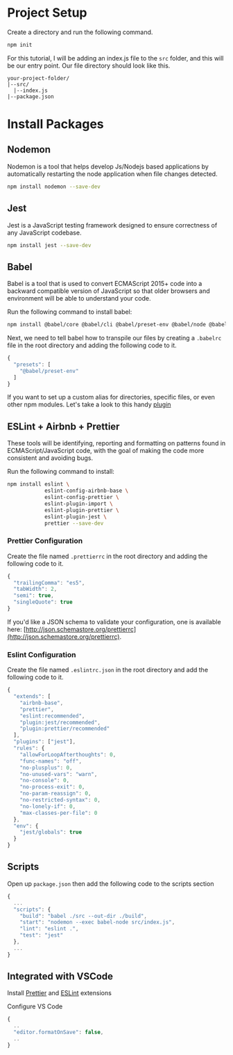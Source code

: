 # Project Setup

Create a directory and run the following command.

```sh
npm init 
```

For this tutorial, I will be adding an index.js file to the `src` folder, and this will be our entry point.
Our file directory should look like this.

```
your-project-folder/
|--src/
  |--index.js
|--package.json
```

# Install Packages

## Nodemon
Nodemon is a tool that helps develop Js/Nodejs based applications by automatically restarting the node application when file changes detected.

```sh
npm install nodemon --save-dev
```

## Jest
Jest is a JavaScript testing framework designed to ensure correctness of any JavaScript codebase.

```sh
npm install jest --save-dev
```

## Babel

Babel is a tool that is used to convert ECMAScript 2015+ code into a backward compatible version of JavaScript so that older browsers and environment will be able to understand your code.

Run the following command to install babel:

```sh
npm install @babel/core @babel/cli @babel/preset-env @babel/node @babel/runtime --save-dev
```

Next, we need to tell babel how to transpile our files by creating a `.babelrc` file in the root directory
and adding the following code to it.

```js
{
  "presets": [
    "@babel/preset-env"
  ]
}
```

If you want to set up a custom alias for directories, specific files, or even other npm modules. Let's take a look to this handy [plugin](https://github.com/tleunen/babel-plugin-module-resolver)

## ESLint + Airbnb + Prettier

These tools will be identifying, reporting and formatting on patterns found in ECMAScript/JavaScript code, with the goal of making the code more consistent and avoiding bugs.

Run the following command to install:

```sh
npm install eslint \
            eslint-config-airbnb-base \
            eslint-config-prettier \
            eslint-plugin-import \
            eslint-plugin-prettier \
            eslint-plugin-jest \
            prettier --save-dev
```

### Prettier Configuration

Create the file named `.prettierrc` in the root directory and adding the following code to it.

```js
{
  "trailingComma": "es5",
  "tabWidth": 2,
  "semi": true,
  "singleQuote": true
}
```

If you'd like a JSON schema to validate your configuration, one is available here: [http://json.schemastore.org/prettierrc](http://json.schemastore.org/prettierrc).

### Eslint Configuration

Create the file named `.eslintrc.json` in the root directory and add the following code to it.

```js
{
  "extends": [
    "airbnb-base",
    "prettier",
    "eslint:recommended",
    "plugin:jest/recommended",
    "plugin:prettier/recommended"
  ],
  "plugins": ["jest"],
  "rules": {
    "allowForLoopAfterthoughts": 0,
    "func-names": "off",
    "no-plusplus": 0,
    "no-unused-vars": "warn",
    "no-console": 0,
    "no-process-exit": 0,
    "no-param-reassign": 0,
    "no-restricted-syntax": 0,
    "no-lonely-if": 0,
    "max-classes-per-file": 0
  },
  "env": {
    "jest/globals": true
  }
}
```

## Scripts

Open up `package.json` then add the following code to the scripts section

```js
{
  ...
  "scripts": {
    "build": "babel ./src --out-dir ./build",
    "start": "nodemon --exec babel-node src/index.js",
    "lint": "eslint .",
    "test": "jest"
  },
  ...
}
```

## Integrated with VSCode

Install [Prettier](https://marketplace.visualstudio.com/items?itemName=esbenp.prettier-vscode) and [ESLint](https://marketplace.visualstudio.com/items?itemName=dbaeumer.vscode-eslint) extensions

Configure VS Code

```js
{
  ..
  "editor.formatOnSave": false,
  ..
}
```